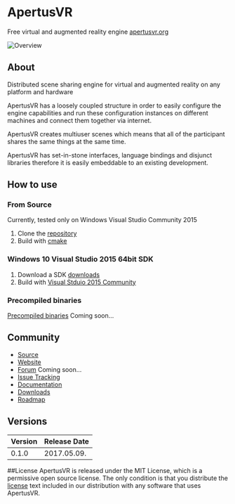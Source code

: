 # ApertusVR
Free virtual and augmented reality engine
[apertusvr.org](http://www.apertusvr.org)

![Overview](http://www.apertusvr.org/wp-content/uploads/2017/04/overview-998x1024.png)

## About
Distributed scene sharing engine for virtual and augmented reality on any platform and hardware

ApertusVR has a loosely coupled structure in order to easily configure the
engine capabilities and run these configuration instances on different machines
and connect them together via internet. 

ApertusVR creates multiuser scenes which means that all of the participant shares
the same things at the same time.

ApertusVR has set-in-stone interfaces, language bindings and disjunct libraries therefore
it is easily embeddable to an existing development.

## How to use
### From Source
Currently, tested only on Windows Visual Studio Community 2015

1. Clone the [repository](https://github.com/MTASZTAKI/ApertusVR)
2. Build with [cmake](https://cmake.org/)

### Windows 10 Visual Studio 2015 64bit SDK
1. Download a SDK [downloads](http://www.apertusvr.org/downloads)
2. Build with [Visual Stduio 2015 Community](https://imagine.microsoft.com/en-us/Catalog/Product/101)

### Precompiled binaries
[Precompiled binaries](http://www.apertusvr.org/downloads/binaries) Coming soon...


## Community
* [Source](https://github.com/MTASZTAKI/ApertusVR)
* [Website](http://www.apertusvr.org)
* [Forum](http://www.apertusvr.org/forum) Coming soon...
* [Issue Tracking](https://github.com/MTASZTAKI/ApertusVR/issues)
* [Documentation](http://apertusvr.org/index.php/overview/#overview)
* [Downloads](http://www.apertusvr.org/downloads)
* [Roadmap](http://apertusvr.org/index.php/overview/#roadmap)


## Versions
Version | Release Date
------- | ------------
0.1.0   | 2017.05.09.


##License
ApertusVR is released under the MIT License, which is a permissive open source license. The only condition is that you distribute the [license](https://github.com/MTASZTAKI/ApertusVR/blob/master/LICENSE) text included in our distribution with any software that uses ApertusVR.
